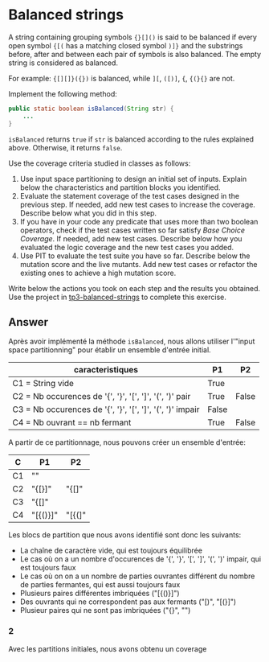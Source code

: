 # Balanced strings

A string containing grouping symbols `{}[]()` is said to be balanced if every open symbol `{[(` has a matching closed symbol `)]}` and the substrings before, after and between each pair of symbols is also balanced. The empty string is considered as balanced.

For example: `{[][]}({})` is balanced, while `][`, `([)]`, `{`, `{(}{}` are not.

Implement the following method:

```java
public static boolean isBalanced(String str) {
    ...
}
```

`isBalanced` returns `true` if `str` is balanced according to the rules explained above. Otherwise, it returns `false`.

Use the coverage criteria studied in classes as follows:

1. Use input space partitioning to design an initial set of inputs. Explain below the characteristics and partition blocks you identified.
2. Evaluate the statement coverage of the test cases designed in the previous step. If needed, add new test cases to increase the coverage. Describe below what you did in this step.
3. If you have in your code any predicate that uses more than two boolean operators, check if the test cases written so far satisfy *Base Choice Coverage*. If needed, add new test cases. Describe below how you evaluated the logic coverage and the new test cases you added.
4. Use PIT to evaluate the test suite you have so far. Describe below the mutation score and the live mutants. Add new test cases or refactor the existing ones to achieve a high mutation score.

Write below the actions you took on each step and the results you obtained.
Use the project in [tp3-balanced-strings](../code/tp3-balanced-strings) to complete this exercise.

## Answer

Après avoir implémenté la méthode `isBalanced`, nous allons utiliser l'"input space partitionning" pour établir un ensemble d'entrée initial.

| caracteristiques                                          | P1    | P2    |
|-----------------------------------------------------------|-------|-------|
| C1 = String vide                                          | True  |       |
| C2 = Nb occurences de '{', '}', '[', ']', '(', ')' pair   | True  | False |
| C3 = Nb occurences de '{', '}', '[', ']', '(', ')' impair | False |       |
| C4 = Nb ouvrant == nb fermant                             | True  | False |

A partir de ce partitionnage, nous pouvons créer un ensemble d'entrée:

| C  | P1       | P2       |
|----|----------|----------|
| C1 | ""       |          | 
| C2 | "{[}]"   | "{[]"    | 
| C3 | "{[]"    |          | 
| C4 | "[{()}]" | "[{(]"   | 

Les blocs de partition que nous avons identifié sont donc les suivants:
- La chaîne de caractère vide, qui est toujours équilibrée
- Le cas où on a un nombre d'occurences de '{', '}', '[', ']', '(', ')' impair, qui est toujours faux
- Le cas où on on a un nombre de parties ouvrantes différent du nombre de parties fermantes, qui est aussi toujours faux
- Plusieurs paires différentes imbriquées ("[{()}]")
- Des ouvrants qui ne correspondent pas aux fermants ("[)", "[(}]")
- Plusieur paires qui ne sont pas imbriquées ("[](){}", "[](}{)")

### 2
Avec les partitions initiales, nous avons obtenu un coverage
